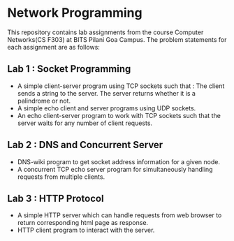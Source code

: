 # Network Programming
This repository contains lab assignments from the course Computer Networks(CS F303) at BITS Pilani Goa Campus. The problem statements for each assignment are as follows:
  
  ## Lab 1 : Socket Programming
  - A simple client-server program using TCP sockets such that : The client sends a string to the server. The server returns whether it is a palindrome or not.
  - A simple echo client and server programs using UDP sockets.
  - An echo client-server program to work with TCP sockets such that the server waits for any number of client requests.

  ## Lab 2 : DNS and Concurrent Server
  - DNS-wiki program to get socket address information for a given node.
  - A concurrent TCP echo server program for simultaneously handling requests from multiple clients.
  
  ## Lab 3 : HTTP Protocol
  - A simple HTTP server which can handle requests from web browser to return corresponding html page as response.
  - HTTP client program to interact with the server.
